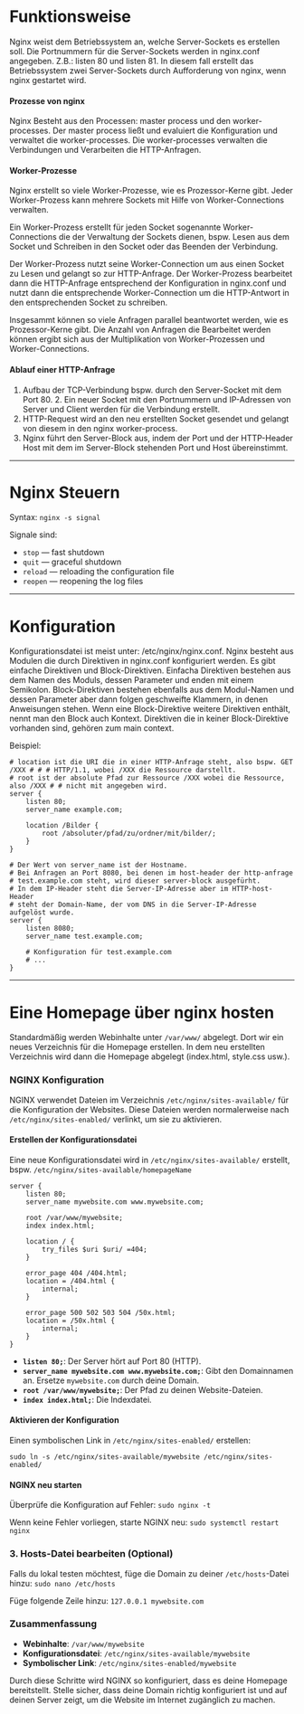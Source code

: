 # Funktionsweise
Nginx weist dem Betriebssystem an, welche Server-Sockets es erstellen soll. Die Portnummern für die Server-Sockets werden in nginx.conf angegeben. Z.B.: listen 80 und listen 81. In diesem fall erstellt das Betriebssystem zwei Server-Sockets durch Aufforderung von nginx, wenn nginx gestartet wird.

#### Prozesse von nginx
Nginx Besteht aus den Processen: master process und den worker-processes. 
Der master process ließt und evaluiert die Konfiguration und verwaltet die worker-processes.
Die worker-processes verwalten die Verbindungen und Verarbeiten die HTTP-Anfragen.
#### Worker-Prozesse
Nginx erstellt so viele Worker-Prozesse, wie es Prozessor-Kerne gibt.
Jeder Worker-Prozess kann mehrere Sockets mit Hilfe von Worker-Connections verwalten. 

Ein Worker-Prozess erstellt für jeden Socket sogenannte Worker-Connections die der Verwaltung der Sockets dienen, bspw. Lesen aus dem Socket und Schreiben in den Socket oder das Beenden der Verbindung. 

Der Worker-Prozess nutzt seine Worker-Connection um aus einen Socket zu Lesen und gelangt so zur HTTP-Anfrage. Der Worker-Prozess bearbeitet dann die HTTP-Anfrage entsprechend der Konfiguration in nginx.conf und nutzt dann die entsprechende Worker-Connection um die HTTP-Antwort in den entsprechenden Socket zu schreiben.

Insgesammt können so viele Anfragen parallel beantwortet werden, wie es Prozessor-Kerne gibt. Die Anzahl von Anfragen die Bearbeitet werden können ergibt sich aus der Multiplikation von Worker-Prozessen und Worker-Connections.
#### Ablauf einer HTTP-Anfrage
1. Aufbau der TCP-Verbindung bspw. durch den Server-Socket mit dem Port 80.
	2. Ein neuer Socket mit den Portnummern und IP-Adressen von Server und Client werden für die Verbindung erstellt.
2. HTTP-Request wird an den neu erstellten Socket gesendet und gelangt von diesem in den nginx worker-process.
3. Nginx führt den Server-Block aus, indem der Port und der HTTP-Header Host mit dem im Server-Block stehenden Port und Host übereinstimmt.

---

# Nginx Steuern
Syntax: `nginx -s signal`

Signale sind:
- `stop` — fast shutdown
- `quit` — graceful shutdown
- `reload` — reloading the configuration file
- `reopen` — reopening the log files

---


# Konfiguration
Konfigurationsdatei ist meist unter: /etc/nginx/nginx.conf.
Nginx besteht aus Modulen die durch Direktiven in nginx.conf konfiguriert werden.
Es gibt einfache Direktiven und Block-Direktiven. Einfacha Direktiven bestehen aus dem Namen des Moduls, dessen Parameter und enden mit einem Semikolon. Block-Direktiven bestehen ebenfalls aus dem Modul-Namen und dessen Parameter aber dann folgen geschweifte Klammern, in denen Anweisungen stehen.
Wenn eine Block-Direktive weitere Direktiven enthält, nennt man den Block auch Kontext.
Direktiven die in keiner Block-Direktive vorhanden sind, gehören zum main context.

 Beispiel: 
```nginx
# location ist die URI die in einer HTTP-Anfrage steht, also bspw. GET /XXX # # # HTTP/1.1, wobei /XXX die Ressource darstellt.
# root ist der absolute Pfad zur Ressource /XXX wobei die Ressource, also /XXX # # nicht mit angegeben wird.
server {
    listen 80;
    server_name example.com;

    location /Bilder {
	    root /absoluter/pfad/zu/ordner/mit/bilder/;
    }
}

# Der Wert von server_name ist der Hostname.
# Bei Anfragen an Port 8080, bei denen im host-header der http-anfrage
# test.example.com steht, wird dieser server-block ausgefürht.
# In dem IP-Header steht die Server-IP-Adresse aber im HTTP-host-Header 
# steht der Domain-Name, der vom DNS in die Server-IP-Adresse aufgelöst wurde.
server {
    listen 8080;
    server_name test.example.com;

    # Konfiguration für test.example.com
    # ...
}
```

---

# Eine Homepage über nginx hosten

Standardmäßig werden Webinhalte unter `/var/www/` abgelegt. Dort wir ein neues Verzeichnis für die Homepage erstellen. In dem neu erstellten Verzeichnis wird dann die Homepage abgelegt (index.html, style.css usw.).

### NGINX Konfiguration

NGINX verwendet Dateien im Verzeichnis `/etc/nginx/sites-available/` für die Konfiguration der Websites. Diese Dateien werden normalerweise nach `/etc/nginx/sites-enabled/` verlinkt, um sie zu aktivieren.

#### Erstellen der Konfigurationsdatei

Eine neue Konfigurationsdatei wird in `/etc/nginx/sites-available/` erstellt, bspw. `/etc/nginx/sites-available/homepageName`

```nginx
server {
    listen 80;
    server_name mywebsite.com www.mywebsite.com;

    root /var/www/mywebsite;
    index index.html;

    location / {
        try_files $uri $uri/ =404;
    }

    error_page 404 /404.html;
    location = /404.html {
        internal;
    }

    error_page 500 502 503 504 /50x.html;
    location = /50x.html {
        internal;
    }
}
```
- **`listen 80;`**: Der Server hört auf Port 80 (HTTP).
- **`server_name mywebsite.com www.mywebsite.com;`**: Gibt den Domainnamen an. Ersetze `mywebsite.com` durch deine Domain.
- **`root /var/www/mywebsite;`**: Der Pfad zu deinen Website-Dateien.
- **`index index.html;`**: Die Indexdatei.

#### Aktivieren der Konfiguration

Einen symbolischen Link in `/etc/nginx/sites-enabled/` erstellen:

```shell
sudo ln -s /etc/nginx/sites-available/mywebsite /etc/nginx/sites-enabled/
```

#### NGINX neu starten

Überprüfe die Konfiguration auf Fehler:
`sudo nginx -t`

Wenn keine Fehler vorliegen, starte NGINX neu:
`sudo systemctl restart nginx`

### 3. Hosts-Datei bearbeiten (Optional)

Falls du lokal testen möchtest, füge die Domain zu deiner `/etc/hosts`-Datei hinzu:
`sudo nano /etc/hosts`

Füge folgende Zeile hinzu:
`127.0.0.1 mywebsite.com`

### Zusammenfassung

- **Webinhalte**: `/var/www/mywebsite`
- **Konfigurationsdatei**: `/etc/nginx/sites-available/mywebsite`
- **Symbolischer Link**: `/etc/nginx/sites-enabled/mywebsite`

Durch diese Schritte wird NGINX so konfiguriert, dass es deine Homepage bereitstellt. Stelle sicher, dass deine Domain richtig konfiguriert ist und auf deinen Server zeigt, um die Website im Internet zugänglich zu machen.